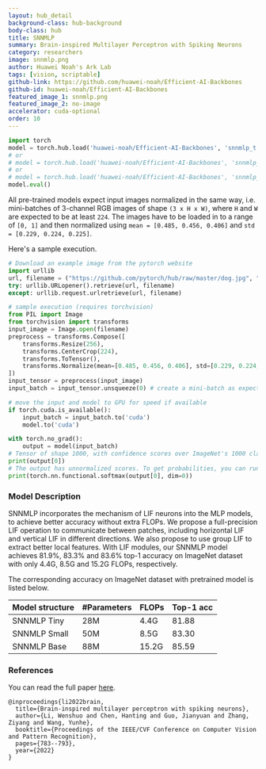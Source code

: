 ```yaml
---
layout: hub_detail
background-class: hub-background
body-class: hub
title: SNNMLP
summary: Brain-inspired Multilayer Perceptron with Spiking Neurons
category: researchers
image: snnmlp.png
author: Huawei Noah's Ark Lab
tags: [vision, scriptable]
github-link: https://github.com/huawei-noah/Efficient-AI-Backbones
github-id: huawei-noah/Efficient-AI-Backbones
featured_image_1: snnmlp.png
featured_image_2: no-image
accelerator: cuda-optional
order: 10
---
```


```python
import torch
model = torch.hub.load('huawei-noah/Efficient-AI-Backbones', 'snnmlp_t', pretrained=True)
# or
# model = torch.hub.load('huawei-noah/Efficient-AI-Backbones', 'snnmlp_s', pretrained=True)
# or
# model = torch.hub.load('huawei-noah/Efficient-AI-Backbones', 'snnmlp_b', pretrained=True)
model.eval()
```

All pre-trained models expect input images normalized in the same way,
i.e. mini-batches of 3-channel RGB images of shape `(3 x H x W)`, where `H` and `W` are expected to be at least `224`.
The images have to be loaded in to a range of `[0, 1]` and then normalized using `mean = [0.485, 0.456, 0.406]`
and `std = [0.229, 0.224, 0.225]`.

Here's a sample execution.

```python
# Download an example image from the pytorch website
import urllib
url, filename = ("https://github.com/pytorch/hub/raw/master/dog.jpg", "dog.jpg")
try: urllib.URLopener().retrieve(url, filename)
except: urllib.request.urlretrieve(url, filename)
```

```python
# sample execution (requires torchvision)
from PIL import Image
from torchvision import transforms
input_image = Image.open(filename)
preprocess = transforms.Compose([
    transforms.Resize(256),
    transforms.CenterCrop(224),
    transforms.ToTensor(),
    transforms.Normalize(mean=[0.485, 0.456, 0.406], std=[0.229, 0.224, 0.225]),
])
input_tensor = preprocess(input_image)
input_batch = input_tensor.unsqueeze(0) # create a mini-batch as expected by the model

# move the input and model to GPU for speed if available
if torch.cuda.is_available():
    input_batch = input_batch.to('cuda')
    model.to('cuda')

with torch.no_grad():
    output = model(input_batch)
# Tensor of shape 1000, with confidence scores over ImageNet's 1000 classes
print(output[0])
# The output has unnormalized scores. To get probabilities, you can run a softmax on it.
print(torch.nn.functional.softmax(output[0], dim=0))

```

### Model Description

SNNMLP incorporates the mechanism of LIF neurons into the MLP models, to achieve better accuracy without extra FLOPs. We propose a full-precision LIF operation to communicate between patches, including horizontal LIF and vertical LIF in different directions. We also propose to use group LIF to extract better local features. With LIF modules, our SNNMLP model achieves 81.9%, 83.3% and 83.6% top-1 accuracy on ImageNet dataset with only 4.4G, 8.5G and 15.2G FLOPs, respectively.

The corresponding accuracy on ImageNet dataset with pretrained model is listed below.

| Model structure | #Parameters | FLOPs       | Top-1 acc   |
| --------------- | ----------- | ----------- | ----------- |
|  SNNMLP Tiny    | 28M         | 4.4G        | 81.88       |
|  SNNMLP Small   | 50M         | 8.5G        | 83.30       |
|  SNNMLP Base    | 88M         | 15.2G       | 85.59       |


### References

You can read the full paper [here](https://arxiv.org/abs/2203.14679).
```
@inproceedings{li2022brain,
  title={Brain-inspired multilayer perceptron with spiking neurons},
  author={Li, Wenshuo and Chen, Hanting and Guo, Jianyuan and Zhang, Ziyang and Wang, Yunhe},
  booktitle={Proceedings of the IEEE/CVF Conference on Computer Vision and Pattern Recognition},
  pages={783--793},
  year={2022}
}
```
